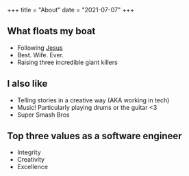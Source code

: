 +++
title = "About"
date = "2021-07-07"
+++

## What floats my boat

- Following [Jesus](https://www.youtube.com/watch?v=p7XRPGzL6kk)
- Best. Wife. Ever.
- Raising three incredible giant killers

## I also like

- Telling stories in a creative way (AKA working in tech)
- Music! Particularly playing drums or the guitar <3
- Super Smash Bros

## Top three values as a software engineer

- Integrity
- Creativity
- Excellence
